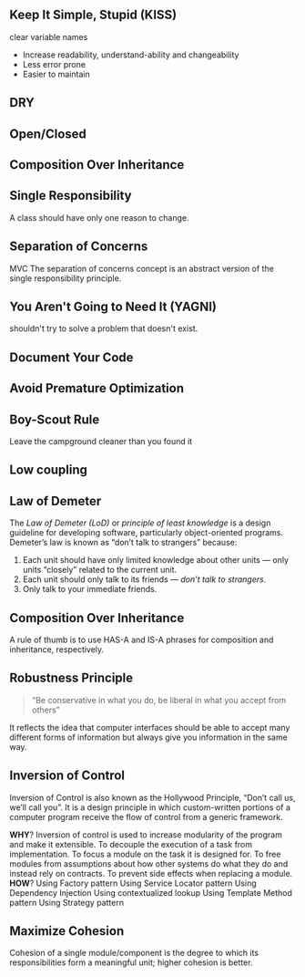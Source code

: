 
##  Keep It Simple, Stupid (KISS)
clear variable names
-   Increase readability, understand-ability and changeability
-   Less error prone
-   Easier to maintain
##  DRY
## Open/Closed
## Composition Over Inheritance
## Single Responsibility
A class should have only one reason to change.
## Separation of Concerns
MVC
The separation of concerns concept is an abstract version of the single responsibility principle.
## You Aren't Going to Need It (YAGNI)
shouldn't try to solve a problem that doesn't exist.
## Document Your Code

## Avoid Premature Optimization

## Boy-Scout Rule
Leave the campground cleaner than you found it

## Low coupling

## Law of Demeter
The _Law of Demeter (LoD)_ or _principle of least knowledge_ is a design guideline for developing software, particularly object-oriented programs.
Demeter’s law is known as “don’t talk to strangers” because:

1.  Each unit should have only limited knowledge about other units — only units “closely” related to the current unit.
2.  Each unit should only talk to its friends —  _don’t talk to strangers_.
3.  Only talk to your immediate friends.


## Composition Over Inheritance
A rule of thumb is to use HAS-A and IS-A phrases for composition and inheritance, respectively.

## Robustness Principle
> “Be conservative in what you do, be liberal in what you accept from others”

It reflects the idea that computer interfaces should be able to accept many different forms of information but always give you information in the same way.

## Inversion of Control

Inversion of Control is also known as the Hollywood Principle, “Don’t call us, we’ll call you”. It is a design principle in which custom-written portions of a computer program receive the flow of control from a generic framework.


**WHY**?
Inversion of control is used to increase modularity of the program and make it extensible.
To decouple the execution of a task from implementation.
To focus a module on the task it is designed for.
To free modules from assumptions about how other systems do what they do and instead rely on contracts.
To prevent side effects when replacing a module.
**HOW**?
Using Factory pattern
Using Service Locator pattern
Using Dependency Injection
Using contextualized lookup
Using Template Method pattern
Using Strategy pattern

## Maximize Cohesion

Cohesion of a single module/component is the degree to which its responsibilities form a meaningful unit; higher cohesion is better.
